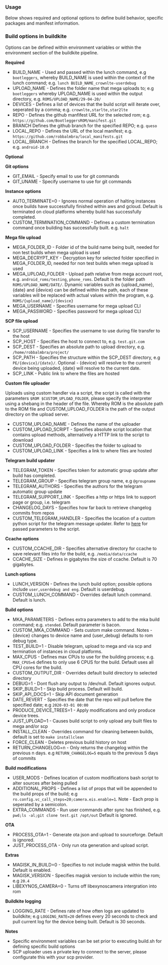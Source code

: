 ### Usage

Below shows required and optional options to define build behavior, specific packages and manifest information.

### Build options in buildkite

Options can be defined within environment variables or within the environment section of the buildkite pipeline.

**Required**

* BUILD_NAME - Used and passed within the lunch command, e.g `bootleggers`, whereby BUILD_NAME is used within the context of the lunch command; e.g. `lunch BUILD_NAME_crownlte-userdebug`
* UPLOAD_NAME - Defines the folder name that mega uploads to; e.g `bootleggers` whereby UPLOAD_NAME is used within the output directory, e.g. `ROMS/UPLOAD_NAME/29-04-20/`
* DEVICES - Defines a list of devices that the build script will iterate over, seperated by a comma; e.g. `crownlte,starlte,star2lte`
* REPO - Defines the github manfifest URL for the selected rom; e.g. `https://github.com/BootleggersROM/manifest.git`
* BRANCH Defines the github branch for the specified REPO; e.g. `queso`
* LOCAL_REPO - Defines the URL of the local manifest; e.g. `https://github.com/robbalmbra/local_manifests.git`
* LOCAL_BRANCH - Defines the branch for the specified LOCAL_REPO; e.g. `android-10.0`

**Optional**

**Git options**
* GIT_EMAIL - Specify email to use for git commands
* GIT_UNAME - Specify username to use for git commands

**Instance options**
* AUTO_TERMINATE=0 - Ignores normal operation of halting instances once builds have successfully finished within aws and gcloud. Default is terminated on cloud platforms whereby build has successfully completed.
* CUSTOM_TERMINATION_COMMAND - Defines a custom termination command once building has successfully built. e.g. `halt`

**Mega file upload**
* MEGA_FOLDER_ID - Folder id of the build name being built, needed for non test builds when mega upload is used
* MEGA_DECRYPT_KEY - Decryption key for selected folder specified in MEGA_FOLDER_ID, needed for non test builds when mega upload is used
* MEGA_UPLOAD_FOLDER - Upload path relative from mega account root, e.g. `android_roms/testing`, `phone_roms`. Default is the folder path `ROMS/UPLOAD_NAME/DATE/`. Dynamic variables such as {upload_name}, {date} and {device} can be defined within the path, each of these variables will be replaced with actual values within the program, e.g. `ROMS/{upload_name}/{device}`
* MEGA_USERNAME - Specifies username for mega upload CLI
* MEGA_PASSWORD - Specifies password for mega upload CLI

**SCP file upload**
* SCP_USERNAME - Specifies the username to use during file transfer to the host
* SCP_HOST - Specifies the host to connect to, e.g. `test.git.com`
* SCP_DEST - Specifies an absolute path to upload directory, e.g. `/home/robbalmbra/project/`
* SCP_PATH - Specifies the structure within the SCP_DEST directory, e.g `PE/{device}/{date}/`. Optional - {device} will resolve to the current device being uploaded, {date} will resolve to the current date.
* SCP_LINK - Public link to where the files are hosted

**Custom file uploader**

Uploads using custom handler via a script, the script is called with the parameters `$ROM $CUSTOM_UPLOAD_FOLDER`, please specify the interpreter using a shebang in the header of the file. Whereby ROM is the absolute path to the ROM file and CUSTOM_UPLOAD_FOLDER is the path of the output directory on the upload server.
* CUSTOM_UPLOAD_NAME - Defines the name of the uploader
* CUSTOM_UPLOAD_SCRIPT - Specifies absolute script location that contains upload methods, alternatively a HTTP link to the script to download
* CUSTOM_UPLOAD_FOLDER - Specifies the folder to upload to
* CUSTOM_UPLOAD_LINK - Specifies a link to where files are hosted

**Telegram build updater**
* TELEGRAM_TOKEN - Specifies token for automatic group update after build has completed.
* TELEGRAM_GROUP - Specifies telegram group name, e.g `@groupname`
* TELEGRAM_AUTHORS - Specifies the authors for the telegram automatic group update
* TELEGRAM_SUPPORT_LINK - Specifies a http or https link to support page or group, i.e. telegram
* CHANGELOG_DAYS - Specifies how far back to retrieve changelog commits from repos
* CUSTOM_TELEGRAM_HANDLER - Specifies the location of a custom python script for the telegram message updater. Refer to [here](https://github.com/robbalmbra/RomBuilder/blob/1ac5574822ed5b0550e8214766a0f36deb44cf30/docker/build.sh#L902) for passed parameters to the script.

**Ccache options**
* CUSTOM_CCACHE_DIR -  Specifies alternative directory for ccache to save relevant files into for the build, e.g. `/media/data/ccache`
* CCACHE_SIZE - Defines in gigabytes the size of ccache. Default is 70 gigabytes.

**Lunch options**
* LUNCH_VERSION - Defines the lunch build option; possible options include `user,userdebug and eng`. Default is userdebug.
* CUSTOM_LUNCH_COMMAND - Overrides default lunch command. Default is lunch.

**Build options**
* MKA_PARAMETERS - Defines extra parameters to add to the mka build command; e.g. `xtended`. Default parameter is bacon.
* CUSTOM_MKA_COMMAND - Sets custom make command. Notes - {device} changes to device name and {user_debug} defaults to rom debug type.
* TEST_BUILD=1 - Disable telegram, upload to mega and via scp and termination of instances in cloud platforms.
* MAX_CPUS - Defines max CPUs to use for the building process; e.g. `MAX_CPUS=6` defines to only use 6 CPUS for the build. Default uses all CPU cores for the build.
* CUSTOM_OUTPUT_DIR - Overrides default build directory to selected directory
* DEBUG=1 - Dont flush any output to /dev/null. Default ignores output.
* SKIP_BUILD=1 - Skip build process. Default will build.
* SKIP_API_DOCS=1 - Skip API document generation
* DATE_REVERT - Specifies the date that the repo will pull before the specified date; e.g `2020-03-01 00:00`
* PRODUCE_DEVICE_TREES=1 - Apply modifications and only produce device trees.
* JUST_UPLOAD=1 - Causes build script to only upload any built files to mega and/or scp
* INSTALL_CLEAN - Overrides command for cleaning between builds, default is set to `make installclean`
* FORCE_CLEAN - Deletes previous build history on host
* RETURN_CHANGELOG=n - Only returns the changelog within the previous n days. e.g `RETURN_CHANGELOG=5` equals to the previous 5 days of commits

**Build modifications**
* USER_MODS - Defines location of custom modifications bash script to alter sources after being pulled
* ADDITIONAL_PROPS - Defines a list of props that will be appended to the build props of the build; e.g `ro.config.vc_call_steps=20;camera.eis.enable=1`. Note - Each prop is seperated by a semicolon.
* EXTRA_COMMANDS - Run user commands after sync has finished, e.g. `pwd;ls -al;git clone test.git /opt/out` Default is ignored.

**OTA**
* PROCESS_OTA=1 - Generate ota json and upload to sourceforge. Default is ignored.
* JUST_PROCESS_OTA - Only run ota generation and upload script.

**Extras**
* MAGISK_IN_BUILD=0 - Specifies to not include magisk within the build. Default is enabled.
* MAGISK_VERSION - Specifies magisk version to include within the rom; e.g `20.4`
* LIBEXYNOS_CAMERA=0 - Turns off libexynoscamera intergration into rom

**Buildkite logging**
* LOGGING_RATE - Defines rate of how often logs are updated to buildkite; e.g `LOGGING_RATE=20` defines every 20 seconds to check and pull current log for the device being built. Default is 30 seconds.

**Notes**

* Specific environment variables can be set prior to executing build.sh for defining specific build options
* SCP uploader uses a private key to connect to the server, please configurate this with your scp provider.
